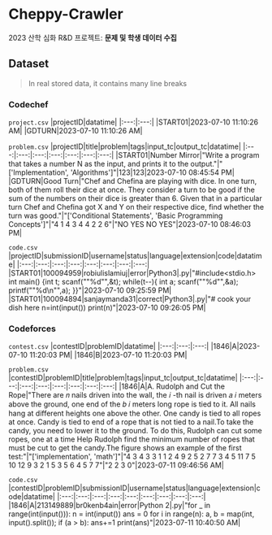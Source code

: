# Cheppy-Crawler
2023 산학 심화 R&amp;D 프로젝트: **문제 및 학생 데이터 수집**

## Dataset
> In real stored data, it contains many line breaks
### Codechef

`project.csv`
|projectID|datatime|
|:---:|:---:|
|START01|2023-07-10 11:10:26 AM|
|GDTURN|2023-07-10 11:10:26 AM|

`problem.csv`
|projectID|title|problem|tags|input_tc|output_tc|datatime|
|:---:|:---:|:---:|:---:|:---:|:---:|:---:|
|START01|Number Mirror|"Write a program that takes a number N as the input, and prints it to the output."|"['Implementation', 'Algorithms']"|123|123|2023-07-10 08:45:54 PM|
|GDTURN|Good Turn|"Chef and Chefina are playing with dice. In one turn, both of them roll their dice at once. They consider a turn to be good if the sum of the numbers on their dice is greater than 6. Given that in a particular turn Chef and Chefina got X and Y on their respective dice, find whether the turn was good."|"['Conditional Statements', 'Basic Programming Concepts']"|"4 1 4 3 4 4 2 2 6"|"NO YES NO YES"|2023-07-10 08:46:03 PM|

`code.csv`
|projectID|submissionID|username|status|language|extension|code|datatime|
|:---:|:---:|:---:|:---:|:---:|:---:|:---:|:---:|
|START01|100094959|robiulislamiuj|error|Python3|.py|"#include<stdio.h> int main() {int t; scanf(""%d"",&t); while(t--){   int a;   scanf(""%d"",&a);    printf(""%d\n"",a);  }}"|2023-07-10 09:25:59 PM|
|START01|100094894|sanjaymanda31|correct|Python3|.py|"# cook your dish here n=int(input()) print(n)"|2023-07-10 09:26:05 PM|

### Codeforces

`contest.csv`
|contestID|problemID|datatime|
|:---:|:---:|:---:|
|1846|A|2023-07-10 11:20:03 PM|
|1846|B|2023-07-10 11:20:03 PM|

`problem.csv`
|contestID|problemID|title|problem|tags|input_tc|output_tc|datatime|
|:---:|:---:|:---:|:---:|:---:|:---:|:---:|:---:|
|1846|A|A. Rudolph and Cut the Rope|"There are 𝑛 nails driven into the wall, the 𝑖 -th nail is driven 𝑎 𝑖 meters above the ground, one end of the 𝑏 𝑖 meters long rope is tied to it. All nails hang at different heights one above the other. One candy is tied to all ropes at once. Candy is tied to end of a rope that is not tied to a nail.To take the candy, you need to lower it to the ground. To do this, Rudolph can cut some ropes, one at a time  Help Rudolph find the minimum number of ropes that must be cut to get the candy.The figure shows an example of the first test:"|"['implementation', 'math']"|"4 3 4 3 3 1 1 2 4 9 2 5 2 7 7 3 4 5 11 7 5 10 12 9 3 2 1 5 3 5 6 4 5 7 7"|"2 2 3 0"|2023-07-11 09:46:56 AM|

`code.csv`
|contestID|problemID|submissionID|username|status|language|extension|code|datatime|
|:---:|:---:|:---:|:---:|:---:|:---:|:---:|:---:|:---:|
|1846|A|213149889|br0kenb4ain|error|Python 2|.py|"for _ in range(int(input())): n = int(input()) ans = 0 for i in range(n):  a, b = map(int, input().split());  if (a > b):   ans+=1 print(ans)"|2023-07-11 10:40:50 AM|

